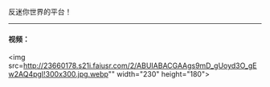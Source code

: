 反迷你世界的平台！

---

#### 视频：

<img src=http://23660178.s21i.faiusr.com/2/ABUIABACGAAgs9mD_gUoyd3O_gEw2AQ4pgI!300x300.jpg.webp"" width="230" height="180">
